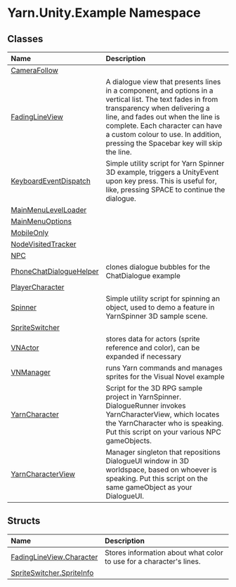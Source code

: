 # Yarn.Unity.Example Namespace

## Classes
|Name|Description|
|:---|:---|
|[CameraFollow](/api/csharp/yarn.unity.example/camerafollow.md)||
|[FadingLineView](/api/csharp/yarn.unity.example/fadinglineview.md)| A dialogue view that presents lines in a <see cref="!:Text"></see> component, and options in a vertical list. The text fades in from transparency when delivering a line, and fades out when the line is complete. Each character can have a custom colour to use. In addition, pressing the Spacebar key will skip the line. |
|[KeyboardEventDispatch](/api/csharp/yarn.unity.example/keyboardeventdispatch.md)|Simple utility script for Yarn Spinner 3D example, triggers a UnityEvent upon key press. This is useful for, like, pressing SPACE to continue the dialogue.|
|[MainMenuLevelLoader](/api/csharp/yarn.unity.example/mainmenulevelloader.md)||
|[MainMenuOptions](/api/csharp/yarn.unity.example/mainmenuoptions.md)||
|[MobileOnly](/api/csharp/yarn.unity.example/mobileonly.md)||
|[NodeVisitedTracker](/api/csharp/yarn.unity.example/nodevisitedtracker.md)||
|[NPC](/api/csharp/yarn.unity.example/npc.md)||
|[PhoneChatDialogueHelper](/api/csharp/yarn.unity.example/phonechatdialoguehelper.md)| clones dialogue bubbles for the ChatDialogue example |
|[PlayerCharacter](/api/csharp/yarn.unity.example/playercharacter.md)||
|[Spinner](/api/csharp/yarn.unity.example/spinner.md)|Simple utility script for spinning an object, used to demo a feature in YarnSpinner 3D sample scene.|
|[SpriteSwitcher](/api/csharp/yarn.unity.example/spriteswitcher.md)||
|[VNActor](/api/csharp/yarn.unity.example/vnactor.md)| stores data for actors (sprite reference and color), can be expanded if necessary |
|[VNManager](/api/csharp/yarn.unity.example/vnmanager.md)| runs Yarn commands and manages sprites for the Visual Novel example |
|[YarnCharacter](/api/csharp/yarn.unity.example/yarncharacter.md)|Script for the 3D RPG sample project in YarnSpinner. DialogueRunner invokes YarnCharacterView,  which locates the YarnCharacter who is speaking. Put this script on your various NPC gameObjects.|
|[YarnCharacterView](/api/csharp/yarn.unity.example/yarncharacterview.md)|Manager singleton that repositions DialogueUI window in 3D worldspace, based on whoever is speaking. Put this script on the same gameObject as your DialogueUI.|
## Structs
|Name|Description|
|:---|:---|
|[FadingLineView.Character](/api/csharp/yarn.unity.example/fadinglineview.character.md)| Stores information about what color to use for a character's lines. |
|[SpriteSwitcher.SpriteInfo](/api/csharp/yarn.unity.example/spriteswitcher.spriteinfo.md)||
